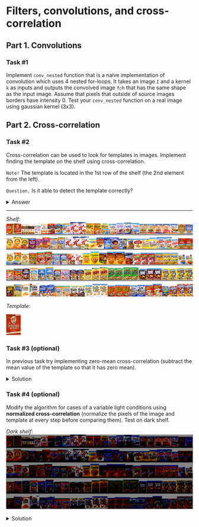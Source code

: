 # Filters, convolutions, and cross-correlation

## Part 1. Convolutions

### Task #1

Implement `conv_nested` function that is a naive implementation of convolution which uses 4 nested for-loops. It takes an image `I` and a kernel `k` as inputs and outputs the convolved image `f○h` that has the same shape as the input image. Assume that pixels that outside of source images borders have intensity 0. Test your `conv_nested` function on a real image using gaussian kernel (3x3).

## Part 2. Cross-correlation

### Task #2

Cross-correlation can be used to look for templates in images. Implement finding the template on the shelf using cross-correlation.

`Note!` The template is located in the 1st row of the shelf (the 2nd element from the left).

`Question.` Is it able to detect the template correctly?
<details>
  <summary>Answer</summary>
  
  _No, it cannot properly detect the template. The actual location of the template is far away ..._
</details>

---

_Shelf_:
![shelf](pictures/shelf.png)

_Template_:

![template](pictures/template.jpg)

### Task #3 (optional)
In previous task try implementing zero-mean cross-correlation (subtract the mean value of the template so that it has zero mean).

<details>
  <summary>Solution</summary>
  
  See [find favorite examples](examples/find_favorite.ipynb).
</details>

### Task #4 (optional)
Modify the algorithm for cases of a variable light conditions using __normalized cross-correlation__ (normalize the pixels of the image and template at every step before comparing them). Test on dark shelf.

_Dark shelf_:
![dark shelf](pictures/dark%20shelf.jpg)

<details>
  <summary>Solution</summary>
  
  See [find_favorite examples](examples/find_favorite.ipynb).
  
  _In this case the match is correct._
</details>
